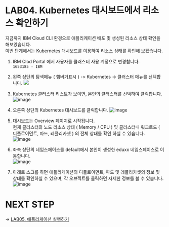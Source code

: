 # LAB04. Kubernetes 대시보드에서 리소스 확인하기
지금까지 IBM Cloud CLI 환경으로 애플리케이션 배포 및 생성된 리소스 상태 확인을 해보았습니다.   
이번 단계에서는 Kubernetes 대시보드를 이용하여 리소스 상태를 확인해 보겠습니다. 

1. IBM Clod Portal 에서 사용자를 클러스터 사용 계정으로 변경합니다.   
`1653185 - IBM`  

2. 왼쪽 상단의 탐색메뉴 ( 햄버거표시 )  -> Kubernetes -> 클러스터 메뉴를 선택합니다. 
![](https://gblobscdn.gitbook.com/assets%2F-MDXHogCOGHdFvq3uZkw%2F-ME6vn9xoFvVyF8Zrt6d%2F-MEA_AnKesgGrLWmlFnt%2Fimage.png?alt=media&token=3b0c03d2-0934-43cb-bbba-05a4b0c17053)  

3. Kubernetes 클러스터 리스트가 보이면, 본인의 클러스터를 선택하여 클릭합니다. 
![image](https://user-images.githubusercontent.com/15958325/94113755-57c5b600-fe82-11ea-8ffd-6347407cf3af.png)  

4.  오른쪽 상단의 Kubernetes 대시보드를 클릭합니다. 
![image](https://user-images.githubusercontent.com/15958325/94113952-a07d6f00-fe82-11ea-8a7f-1578fd939d7a.png)    


5. 대시보드는 Overview 페이지로 시작됩니다.      
현재 클러스터의 노드 리소스 상태 ( Memory / CPU ) 및 클러스터내 워크로드 ( 디플로이먼트, 파드, 레플리카셋 ) 의 전체 상태를 확인 하실 수 있습니다.  
![image](https://user-images.githubusercontent.com/15958325/94130469-aa5d9d00-fe97-11ea-9ab3-6857f2e9dce5.png)  

6. 좌측 상단의 네임스페이스를 default에서 본인이 생성한 eduxx 네임스페이스로 이동합니다.  
![image](https://user-images.githubusercontent.com/15958325/94143875-62e10c00-feab-11ea-8865-a55fceb4e184.png)

7. 아래로 스크롤 하면 애플리케이션의 디플로이먼트, 파드 및  레플리카셋의 정보 및 상태를 확인하실 수 있으며, 각 오브젝트를 클릭하면 자세한 정보를 볼 수 있습니다.  
![image](https://user-images.githubusercontent.com/15958325/94143975-873ce880-feab-11ea-8a7a-10e9f0b0758a.png)  



# NEXT STEP
-> [LAB05. 애플리케이션 실행하기](https://github.com/GRuuuuu/Container-Platform-Hands-on-Lab/blob/master/LAB05-application.md)  
